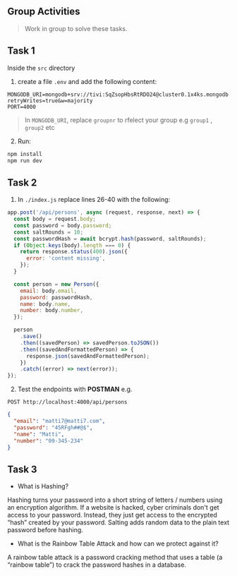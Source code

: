 ## Group Activities

> Work in group to solve these tasks.

## Task 1

Inside the `src` directory

1. create a file `.env` and add the following content:

```text
MONGODB_URI=mongodb+srv://tivi:SqZsopHbsRtRDO24@cluster0.1x4ks.mongodb.net/groupnr?retryWrites=true&w=majority
PORT=4000
```

> In `MONGODB_URI`, replace `groupnr` to rfelect your group e.g `group1` , `group2` etc

2. Run:

```sh
npm install
npm run dev
```

## Task 2

1. In `./index.js` replace lines 26-40 with the following:

```js
app.post('/api/persons', async (request, response, next) => {
  const body = request.body;
  const password = body.password;
  const saltRounds = 10;
  const passwordHash = await bcrypt.hash(password, saltRounds);
  if (Object.keys(body).length === 0) {
    return response.status(400).json({
      error: 'content missing',
    });
  }

  const person = new Person({
    email: body.email,
    password: passwordHash,
    name: body.name,
    number: body.number,
  });

  person
    .save()
    .then((savedPerson) => savedPerson.toJSON())
    .then((savedAndFormattedPerson) => {
      response.json(savedAndFormattedPerson);
    })
    .catch((error) => next(error));
});
```

2. Test the endpoints with **POSTMAN** e.g.

```http
POST http://localhost:4000/api/persons
```

```json
{
  "email": "matti7@matti7.com",
  "password": "45RFgh##@$",
  "name": "Matti",
  "number": "09-345-234"
}
```

## Task 3

- What is Hashing?

Hashing turns your password into a short string of letters / numbers using an encryption algorithm. If a website is hacked, cyber criminals don't get access to your password. Instead, they just get access to the encrypted “hash” created by your password. 
    Salting adds random data to the plain text password before hashing.

- What is the Rainbow Table Attack and how can we protect against it?

A rainbow table attack is a password cracking method that uses a table (a “rainbow table”) to crack the password hashes in a database.
